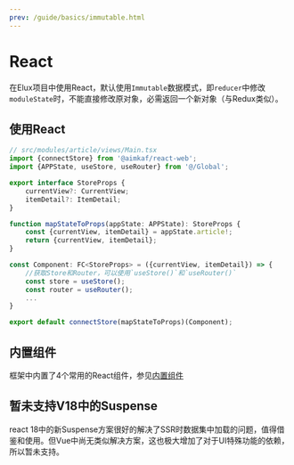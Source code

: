 ```yaml
---
prev: /guide/basics/immutable.html
---
```


# React

在Elux项目中使用React，默认使用`Immutable`数据模式，即`reducer`中修改`moduleState`时，不能直接修改原对象，必需返回一个新对象（与Redux类似）。

## 使用React

```ts
// src/modules/article/views/Main.tsx
import {connectStore} from '@aimkaf/react-web';
import {APPState, useStore, useRouter} from '@/Global';

export interface StoreProps {
    currentView?: CurrentView;
    itemDetail?: ItemDetail;
}

function mapStateToProps(appState: APPState): StoreProps {
    const {currentView, itemDetail} = appState.article!;
    return {currentView, itemDetail};
}

const Component: FC<StoreProps> = ({currentView, itemDetail}) => {
    //获取Store和Router，可以使用`useStore()`和`useRouter()`
    const store = useStore();
    const router = useRouter();
    ...
}

export default connectStore(mapStateToProps)(Component);
```

## 内置组件

框架中内置了4个常用的React组件，参见[内置组件](/guide/basics/view.html#内置组件)

## 暂未支持V18中的Suspense

react 18中的新Suspense方案很好的解决了SSR时数据集中加载的问题，值得借鉴和使用。但Vue中尚无类似解决方案，这也极大增加了对于UI特殊功能的依赖，所以暂未支持。
